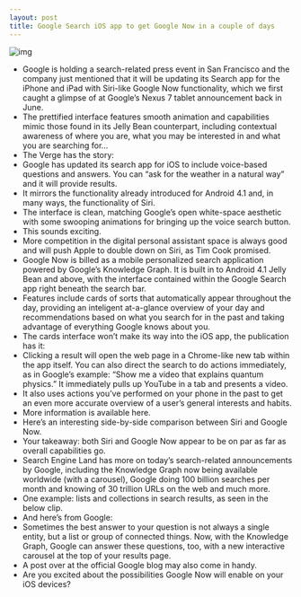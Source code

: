 ```yaml
---
layout: post
title: Google Search iOS app to get Google Now in a couple of days
---
```

![img](http://media.idownloadblog.com/wp-content/uploads/2012/08/Google-Search-app-for-iPhone-The-Verge-001.jpg)
* Google is holding a search-related press event in San Francisco and the company just mentioned that it will be updating its Search app for the iPhone and iPad with Siri-like Google Now functionality, which we first caught a glimpse of at Google’s Nexus 7 tablet announcement back in June.
* The prettified interface features smooth animation and capabilities mimic those found in its Jelly Bean counterpart, including contextual awareness of where you are, what you may be interested in and what you are searching for…
* The Verge has the story:
* Google has updated its search app for iOS to include voice-based questions and answers. You can “ask for the weather in a natural way” and it will provide results.
* It mirrors the functionality already introduced for Android 4.1 and, in many ways, the functionality of Siri.
* The interface is clean, matching Google’s open white-space aesthetic with some swooping animations for bringing up the voice search button.
* This sounds exciting.
* More competition in the digital personal assistant space is always good and will push Apple to double down on Siri, as Tim Cook promised.
* Google Now is billed as a mobile personalized search application powered by Google’s Knowledge Graph. It is built in to Android 4.1 Jelly Bean and above, with the interface contained within the Google Search app right beneath the search bar.
* Features include cards of sorts that automatically appear throughout the day, providing an inteligent at-a-glance overview of your day and recommendations based on what you search for in the past and taking advantage of everything Google knows about you.
* The cards interface won’t make its way into the iOS app, the publication has it:
* Clicking a result will open the web page in a Chrome-like new tab within the app itself. You can also direct the search to do actions immediately, as in Google’s example: “Show me a video that explains quantum physics.” It immediately pulls up YouTube in a tab and presents a video.
* It also uses actions you’ve performed on your phone in the past to get an even more accurate overview of a user’s general interests and habits.
* More information is available here.
* Here’s an interesting side-by-side comparison between Siri and Google Now.
* Your takeaway: both Siri and Google Now appear to be on par as far as overall capabilities go.
* Search Engine Land has more on today’s search-related announcements by Google, including the Knowledge Graph now being available worldwide (with a carousel), Google doing 100 billion searches per month and knowing of 30 trillion URLs on the web and much more.
* One example: lists and collections in search results, as seen in the below clip.
* And here’s from Google:
* Sometimes the best answer to your question is not always a single entity, but a list or group of connected things. Now, with the Knowledge Graph, Google can answer these questions, too, with a new interactive carousel at the top of your results page.
* A post over at the official Google blog may also come in handy.
* Are you excited about the possibilities Google Now will enable on your iOS devices?


